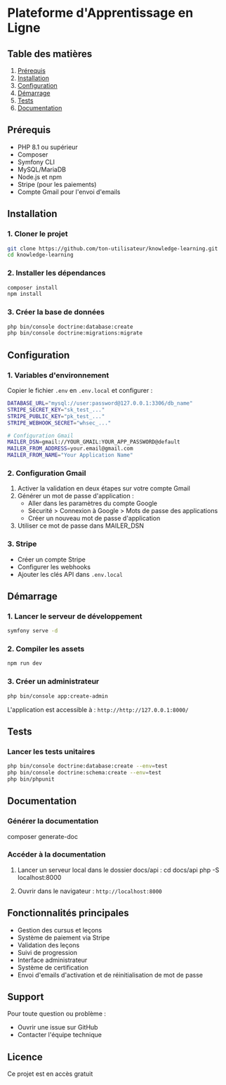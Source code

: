 # Plateforme d'Apprentissage en Ligne

## Table des matières
1. [Prérequis](#prérequis)
2. [Installation](#installation)
3. [Configuration](#configuration)
4. [Démarrage](#démarrage)
5. [Tests](#tests)
6. [Documentation](#documentation)

## Prérequis
- PHP 8.1 ou supérieur
- Composer
- Symfony CLI
- MySQL/MariaDB
- Node.js et npm
- Stripe (pour les paiements)
- Compte Gmail pour l'envoi d'emails

## Installation

### 1. Cloner le projet

```bash
git clone https://github.com/ton-utilisateur/knowledge-learning.git
cd knowledge-learning
```


### 2. Installer les dépendances

```bash
composer install
npm install
```

### 3. Créer la base de données

```bash
php bin/console doctrine:database:create
php bin/console doctrine:migrations:migrate
```

## Configuration

### 1. Variables d'environnement
Copier le fichier `.env` en `.env.local` et configurer :

```bash
DATABASE_URL="mysql://user:password@127.0.0.1:3306/db_name"
STRIPE_SECRET_KEY="sk_test_..."
STRIPE_PUBLIC_KEY="pk_test_..."
STRIPE_WEBHOOK_SECRET="whsec_..."

# Configuration Gmail
MAILER_DSN=gmail://YOUR_GMAIL:YOUR_APP_PASSWORD@default
MAILER_FROM_ADDRESS=your.email@gmail.com
MAILER_FROM_NAME="Your Application Name"
```

### 2. Configuration Gmail
1. Activer la validation en deux étapes sur votre compte Gmail
2. Générer un mot de passe d'application :
   - Aller dans les paramètres du compte Google
   - Sécurité > Connexion à Google > Mots de passe des applications
   - Créer un nouveau mot de passe d'application
3. Utiliser ce mot de passe dans MAILER_DSN

### 3. Stripe
- Créer un compte Stripe
- Configurer les webhooks
- Ajouter les clés API dans `.env.local`

## Démarrage

### 1. Lancer le serveur de développement

```bash
symfony serve -d
```

### 2. Compiler les assets

```bash
npm run dev
```

### 3. Créer un administrateur

```bash
php bin/console app:create-admin
```

L'application est accessible à : `http://http://127.0.0.1:8000/`

## Tests

### Lancer les tests unitaires

```bash
php bin/console doctrine:database:create --env=test
php bin/console doctrine:schema:create --env=test
php bin/phpunit
```

## Documentation

### Générer la documentation
composer generate-doc

### Accéder à la documentation
1. Lancer un serveur local dans le dossier docs/api :
cd docs/api
php -S localhost:8000

2. Ouvrir dans le navigateur : `http://localhost:8000`

## Fonctionnalités principales
- Gestion des cursus et leçons
- Système de paiement via Stripe
- Validation des leçons
- Suivi de progression
- Interface administrateur
- Système de certification
- Envoi d'emails d'activation et de réinitialisation de mot de passe

## Support
Pour toute question ou problème :
- Ouvrir une issue sur GitHub
- Contacter l'équipe technique

## Licence
Ce projet est en accès gratuit
